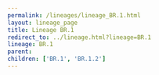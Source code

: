 ```yaml
---
permalink: /lineages/lineage_BR.1.html
layout: lineage_page
title: Lineage BR.1
redirect_to: ../lineage.html?lineage=BR.1
lineage: BR.1
parent: 
children: ['BR.1', 'BR.1.2']
---
```

